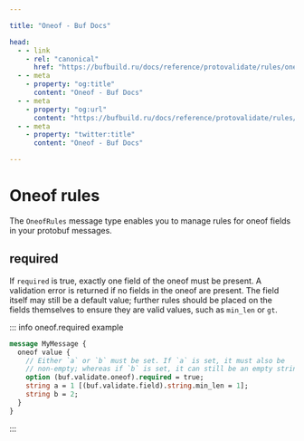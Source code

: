 ```yaml
---

title: "Oneof - Buf Docs"

head:
  - - link
    - rel: "canonical"
      href: "https://bufbuild.ru/docs/reference/protovalidate/rules/oneof_rules/"
  - - meta
    - property: "og:title"
      content: "Oneof - Buf Docs"
  - - meta
    - property: "og:url"
      content: "https://bufbuild.ru/docs/reference/protovalidate/rules/oneof_rules/"
  - - meta
    - property: "twitter:title"
      content: "Oneof - Buf Docs"

---
```


# Oneof rules

The `OneofRules` message type enables you to manage rules for oneof fields in your protobuf messages.

## required

If `required` is true, exactly one field of the oneof must be present. A validation error is returned if no fields in the oneof are present. The field itself may still be a default value; further rules should be placed on the fields themselves to ensure they are valid values, such as `min_len` or `gt`.

::: info oneof.required example

```proto
message MyMessage {
  oneof value {
    // Either `a` or `b` must be set. If `a` is set, it must also be
    // non-empty; whereas if `b` is set, it can still be an empty string.
    option (buf.validate.oneof).required = true;
    string a = 1 [(buf.validate.field).string.min_len = 1];
    string b = 2;
  }
}
```

:::
